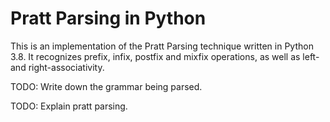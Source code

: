 # Pratt Parsing in Python

This is an implementation of the Pratt Parsing technique written in Python 3.8.
It recognizes prefix, infix, postfix and mixfix operations, as well as left- and right-associativity.

TODO: Write down the grammar being parsed.

TODO: Explain pratt parsing.
